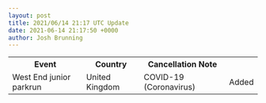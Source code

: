 ```yaml
---
layout: post
title: 2021/06/14 21:17 UTC Update
date: 2021-06-14 21:17:50 +0000
author: Josh Brunning
---
```


<table style='width: 100%'>
    <tr>
        <th>Event</th>
        <th>Country</th>
        <th>Cancellation Note</th>
        <th></th>
    </tr>
    <tr>
        <td>West End junior parkrun</td>
        <td>United Kingdom</td>
        <td>COVID-19 (Coronavirus)</td>
        <td>Added</td>
    </tr>
